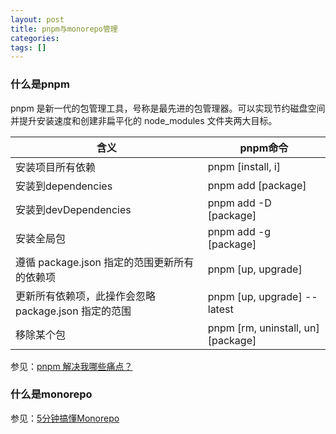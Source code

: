 ```yaml
---
layout: post
title: pnpm与monorepo管理
categories: 
tags: []
---
```


### 什么是pnpm

pnpm 是新一代的包管理工具，号称是最先进的包管理器。可以实现节约磁盘空间并提升安装速度和创建非扁平化的 node_modules 文件夹两大目标。

| 含义                                                 | pnpm命令                           |
| ---------------------------------------------------- | ---------------------------------- |
| 安装项目所有依赖                                     | pnpm [install, i]                  |
| 安装到dependencies                                   | pnpm add [package]                 |
| 安装到devDependencies                                | pnpm add -D [package]              |
| 安装全局包                                           | pnpm add -g [package]              |
| 遵循 package.json 指定的范围更新所有的依赖项         | pnpm [up, upgrade]                 |
| 更新所有依赖项，此操作会忽略 package.json 指定的范围 | pnpm [up, upgrade] --latest        |
| 移除某个包                                           | pnpm [rm, uninstall, un] [package] |

参见：[pnpm 解决我哪些痛点？](https://juejin.cn/post/7036319707590295565)

### 什么是monorepo
参见：[5分钟搞懂Monorepo](https://www.jianshu.com/p/c10d0b8c5581)
